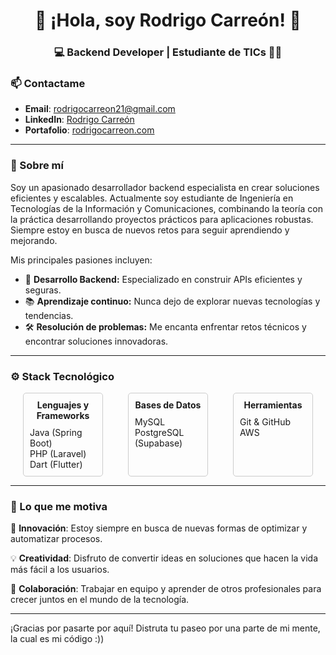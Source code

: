 <h1 align="center">👋 ¡Hola, soy Rodrigo Carreón! 🚀</h1>
<h3 align="center">💻 Backend Developer | Estudiante de TICs 👨‍💻</h3>

### 📫 Contactame
- **Email**: rodrigocarreon21@gmail.com
- **LinkedIn**: [Rodrigo Carreón](https://www.linkedin.com/in/rodrigocarreon)
- **Portafolio**: [rodrigocarreon.com](https://www.rodrigocarreon.com)

---

### 🎯 Sobre mí
Soy un apasionado desarrollador backend especialista en crear soluciones eficientes y escalables. Actualmente soy estudiante de Ingeniería en Tecnologías de la Información y Comunicaciones, combinando la teoría con la práctica desarrollando proyectos prácticos para aplicaciones robustas. Siempre estoy en busca de nuevos retos para seguir aprendiendo y mejorando.

Mis principales pasiones incluyen:
- 🌱 **Desarrollo Backend:** Especializado en construir APIs eficientes y seguras.
- 📚 **Aprendizaje continuo:** Nunca dejo de explorar nuevas tecnologías y tendencias.
- 🛠️ **Resolución de problemas:** Me encanta enfrentar retos técnicos y encontrar soluciones innovadoras.

---

### ⚙️ Stack Tecnológico

<div style="display: flex; justify-content: space-around;">
        <ul style="list-style-type: none; padding: 0; margin: 0 20px; border: 1px solid #ccc; border-radius: 5px; padding: 10px; width: 200px;">
            <li style="font-weight: bold; text-align: center; margin-bottom: 10px;">Lenguajes y Frameworks</li>
            <li>Java (Spring Boot)</li>
            <li>PHP (Laravel)</li>
            <li>Dart (Flutter)</li>
        </ul>
        <ul style="list-style-type: none; padding: 0; margin: 0 20px; border: 1px solid #ccc; border-radius: 5px; padding: 10px; width: 200px;">
            <li style="font-weight: bold; text-align: center; margin-bottom: 10px;">Bases de Datos</li>
            <li>MySQL</li>
            <li>PostgreSQL (Supabase)</li>
        </ul>
        <ul style="list-style-type: none; padding: 0; margin: 0 20px; border: 1px solid #ccc; border-radius: 5px; padding: 10px; width: 200px;">
            <li style="font-weight: bold; text-align: center; margin-bottom: 10px;">Herramientas</li>
            <li>Git & GitHub</li>
            <li>AWS</li>
        </ul>
    </div>

---

### 🌟 Lo que me motiva

🚀 **Innovación**: Estoy siempre en busca de nuevas formas de optimizar y automatizar procesos.

💡 **Creatividad**: Disfruto de convertir ideas en soluciones que hacen la vida más fácil a los usuarios.

💼 **Colaboración**: Trabajar en equipo y aprender de otros profesionales para crecer juntos en el mundo de la tecnología.

---

¡Gracias por pasarte por aquí! Distruta tu paseo por una parte de mi mente, la cual es mi código :))
